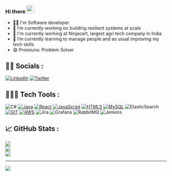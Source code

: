 ### Hi there <img src="https://media.giphy.com/media/hvRJCLFzcasrR4ia7z/giphy.gif" width="25px">

- 👨‍💻 I'm Software developer
- 🔭 I’m currently working on building resilient systems at scale
- 🏢 I'm currently working at Ninjacart, largest agri tech company in India 
- 🌱 I’m currently learning to manage people and as usual improving my tech skills
- 😄 Pronouns: Problem Solver


## 🕵🏻 Socials :
[![LinkedIn](https://img.shields.io/badge/LinkedIn-0A66C2.svg?style=flat&logo=LinkedIn&logoColor=white)](https://www.linkedin.com/in/shubham-muniyal-573285162/) 
[![Twitter](https://img.shields.io/badge/Twitter-1DA1F2.svg?style=flat&logo=Twitter&logoColor=white)](https://twitter.com/MuniyalShubham)


## 🧑🏻‍💻 Tech Tools :
![C#](https://img.shields.io/badge/c%23-%23239120.svg?style=for-the-badge&logo=csharp&logoColor=white)
[![Java](https://img.shields.io/badge/java-%23ED8B00.svg?style=for-the-badge&logo=java&logoColor=white)](https://dev.java/learn/)
[![React](https://img.shields.io/badge/react-%2320232a.svg?style=for-the-badge&logo=react&logoColor=%2361DAFB)](https://reactjs.org/)
[![JavaScript](https://img.shields.io/badge/javascript-%23323330.svg?style=for-the-badge&logo=javascript&logoColor=%23F7DF1E)](https://developer.mozilla.org/en-US/docs/Web/JavaScript)
[![HTML5](https://img.shields.io/badge/html5-%23E34F26.svg?style=for-the-badge&logo=html5&logoColor=white)](https://developer.mozilla.org/en-US/docs/Web/HTML)
[![MySQL](https://img.shields.io/badge/mysql-%2300f.svg?style=for-the-badge&logo=mysql&logoColor=white)](https://www.mysql.com/)
![ElasticSearch](https://img.shields.io/badge/-ElasticSearch-005571?style=for-the-badge&logo=elasticsearch)
[![GIT](https://img.shields.io/badge/GIT-E44C30?style=for-the-badge&logo=git&logoColor=white)](https://git-scm.com/)
[![AWS](https://img.shields.io/badge/AWS-%23FF9900.svg?style=for-the-badge&logo=amazon-aws&logoColor=white)](https://aws.amazon.com/)
![Jira](https://img.shields.io/badge/jira-%230A0FFF.svg?style=for-the-badge&logo=jira&logoColor=white)
![Grafana](https://img.shields.io/badge/grafana-%23F46800.svg?style=for-the-badge&logo=grafana&logoColor=white)
![RabbitMQ](https://img.shields.io/badge/Rabbitmq-FF6600?style=for-the-badge&logo=rabbitmq&logoColor=white)
![Jenkins](https://img.shields.io/badge/jenkins-%232C5263.svg?style=for-the-badge&logo=jenkins&logoColor=white)


## 📈 GitHub Stats :
![](https://github-readme-stats.vercel.app/api?username=cw-shubhamMuniyal&theme=default&hide_border=false&include_all_commits=false&count_private=true)<br/>
![](https://github-readme-streak-stats.herokuapp.com/?user=cw-shubhammuniyal&theme=default&hide_border=false)<br/>
![](https://github-readme-stats.vercel.app/api/top-langs/?username=cw-shubhamMuniyal&theme=default&show_icons=true&hide_border=true&layout=compact)<br/>


---
[![](https://visitcount.itsvg.in/api?id=cw-shubhammuniyal&icon=0&color=0)](https://visitcount.itsvg.in)

<!-- Proudly created with GPRM ( https://gprm.itsvg.in ) -->
